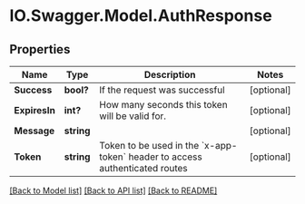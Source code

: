 # IO.Swagger.Model.AuthResponse
## Properties

Name | Type | Description | Notes
------------ | ------------- | ------------- | -------------
**Success** | **bool?** | If the request was successful | [optional] 
**ExpiresIn** | **int?** | How many seconds this token will be valid for. | [optional] 
**Message** | **string** |  | [optional] 
**Token** | **string** | Token to be used in the &#x60;x-app-token&#x60; header to access authenticated routes | [optional] 

[[Back to Model list]](../README.md#documentation-for-models) [[Back to API list]](../README.md#documentation-for-api-endpoints) [[Back to README]](../README.md)

